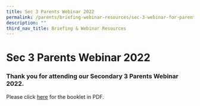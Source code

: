 ```yaml
---
title: Sec 3 Parents Webinar 2022
permalink: /parents/briefing-webinar-resources/sec-3-webinar-for-parents/
description: ""
third_nav_title: Briefing & Webinar Resources
---
```

# **Sec 3 Parents Webinar 2022**

### **Thank you for attending our Secondary 3 Parents Webinar 2022.**

Please click [here](/files/Sec-3-Parents-Webinar-final.pdf) for the booklet in PDF.